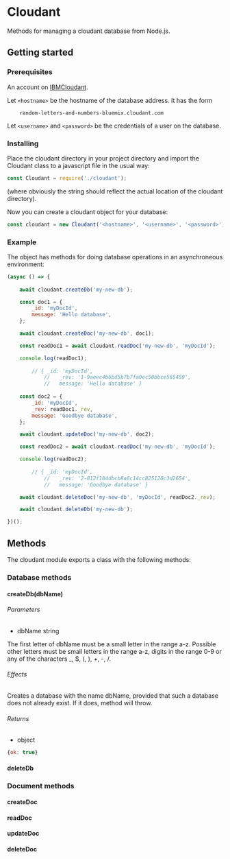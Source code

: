 # Cloudant

Methods for managing a cloudant database from Node.js. 

## Getting started

### Prerequisites
An account on [IBMCloudant](https://www.ibm.com/cloud/cloudant).


Let `<hostname>` be the hostname of the database address. It has the form 
```
    random-letters-and-numbers-bluemix.cloudant.com
```
Let `<username>` and `<password>` be the credentials of a user on the database. 
### Installing
Place the cloudant directory in your project directory and import the Cloudant class to a javascript file in the usual way: 
```javascript
const Cloudant = require('./cloudant');
```
(where obviously the string should reflect the actual location of the cloudant directory). 

Now you can create a cloudant object for your database: 
```javascript
const cloudant = new Cloudant('<hostname>', '<username>', '<password>');
```
### Example
The object has methods for doing database operations in an asynchroneous environment: 
```javascript
(async () => {
	
	await cloudant.createDb('my-new-db');

	const doc1 = {
		_id: 'myDocId',
		message: 'Hello database',
	};

	await cloudant.createDoc('my-new-db', doc1); 

	const readDoc1 = await cloudant.readDoc('my-new-db', 'myDocId');

	console.log(readDoc1);
	
		// { _id: 'myDocId',
    		//   _rev: '1-9aeec4b6bd5b7b7fa0ec50bbce565459',
    		//   message: 'Hello database' }
	
	const doc2 = {
		_id: 'myDocId',
		_rev: readDoc1._rev,
		message: 'Goodbye database',
	};

	await cloudant.updateDoc('my-new-db', doc2);

	const readDoc2 = await cloudant.readDoc('my-new-db', 'myDocId');

	console.log(readDoc2);
	
		// { _id: 'myDocId',
    		//   _rev: '2-812f184dbcb8a6c14cc825120c3d2654',
    		//   message: 'Goodbye database' }

	await cloudant.deleteDoc('my-new-db', 'myDocId', readDoc2._rev);

	await cloudant.deleteDb('my-new-db');

})();
```

## Methods
The cloudant module exports a class with the following methods: 
### Database methods
#### createDb(dbName)
###### Parameters
* dbName string

The first letter of dbName must be a small letter in the range a-z. Possible other letters must be small letters in the range a-z, digits in the range 0-9 or any of the characters _, $, (, ), +, -, /. 
###### Effects
Creates a database with the name dbName, provided that such a database does not already exist. If it does, method will throw. 
###### Returns
* object

```javascript
{ok: true}
```
#### deleteDb
### Document methods
#### createDoc
#### readDoc
#### updateDoc
#### deleteDoc

